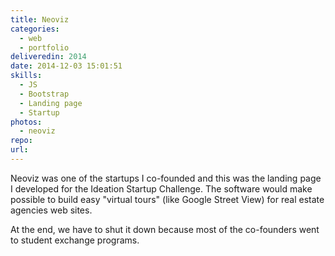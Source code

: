 ```yaml
---
title: Neoviz
categories:
  - web
  - portfolio
deliveredin: 2014
date: 2014-12-03 15:01:51
skills:
  - JS
  - Bootstrap
  - Landing page
  - Startup
photos:
  - neoviz
repo:
url:
---
```

Neoviz was one of the startups I co-founded and this was the landing page I developed for the Ideation Startup Challenge. The software would make possible to build easy "virtual tours" (like Google Street View) for real estate agencies web sites.

At the end, we have to shut it down because most of the co-founders went to student exchange programs.

